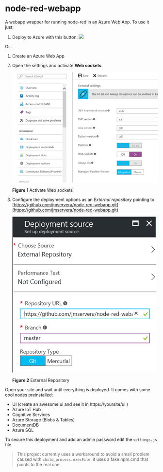 # node-red-webapp
A webapp wrapper for running node-red in an Azure Web App.
To use it just:

1. Deploy to Azure with this button: 
<a href="https://portal.azure.com/#create/Microsoft.Template/uri/https%3A%2F%2Fraw.githubusercontent.com%2Fjmservera%2Fnode-red-webapp%2Fmaster%2Fwebapp.json" target="_blank"><img src="http://azuredeploy.net/deploybutton.png"/></a>

Or...

1. Create an Azure Web App
1. Open the settings and activate **Web sockets**

    ![Web sockets](./_images/websockets.png)

    **Figure 1** Activate Web sockets
1. Configure the deployment options as an *External repository* pointing to [https://github.com/jmservera/node-red-webapp.git](https://github.com/jmservera/node-red-webapp.git)

    ![External repo](./_images/externalrepo.png)

    **Figure 2** External Repository

Open your site and wait until everything is deployed. It comes with some cool nodes preinstalled:

* UI (create an awesome ui and see it in https://yoursite/ui )
* Azure IoT Hub
* Cognitive Services
* Azure Storage (Blobs & Tables)
* DocumentDB
* Azure SQL


To secure this deployment and add an admin password edit the `settings.js` file.

> This project currently uses a workaround to avoid a small problem caused with `child_process.execFile`: it uses a fake npm.cmd that points to the real one.


